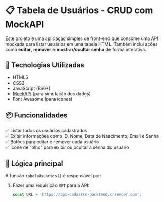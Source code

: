 # 📋 Tabela de Usuários - CRUD com MockAPI

Este projeto é uma aplicação simples de front-end que consome uma API mockada para listar usuários em uma tabela HTML. Também inclui ações como **editar**, **remover** e **mostrar/ocultar senha** de forma interativa.

## 🚀 Tecnologias Utilizadas

- HTML5
- CSS3
- JavaScript (ES6+)
- [MockAPI](https://mockapi.io/) (para simulação dos dados)
- Font Awesome (para ícones)

## 📦 Funcionalidades

✅ Listar todos os usuários cadastrados  
✅ Exibir informações como ID, Nome, Data de Nascimento, Email e Senha  
✅ Botões para editar e remover cada usuário  
✅ Ícone de "olho" para exibir ou ocultar a senha do usuário  

## 🧠 Lógica principal

A função `tabelaUsuarios()` é responsável por:

1. Fazer uma requisição `GET` para a API:
   ```js
   const URL = 'https://api-cadastro-backtend.onrender.com';
